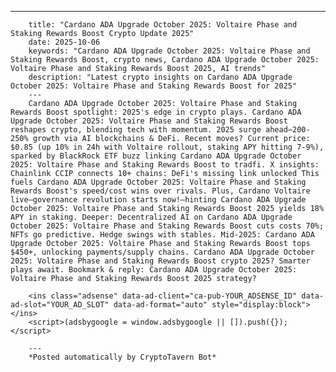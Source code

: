---
        title: "Cardano ADA Upgrade October 2025: Voltaire Phase and Staking Rewards Boost Crypto Update 2025"
        date: 2025-10-06
        keywords: "Cardano ADA Upgrade October 2025: Voltaire Phase and Staking Rewards Boost, crypto news, Cardano ADA Upgrade October 2025: Voltaire Phase and Staking Rewards Boost 2025, AI trends"
        description: "Latest crypto insights on Cardano ADA Upgrade October 2025: Voltaire Phase and Staking Rewards Boost for 2025"
        ---
        Cardano ADA Upgrade October 2025: Voltaire Phase and Staking Rewards Boost spotlight: 2025's edge in crypto plays. Cardano ADA Upgrade October 2025: Voltaire Phase and Staking Rewards Boost reshapes crypto, blending tech with momentum. 2025 surge ahead—200-250% growth via AI blockchains & DeFi. Recent moves? Current price: $0.85 (up 10% in 24h with Voltaire rollout, staking APY hitting 7-9%), sparked by BlackRock ETF buzz linking Cardano ADA Upgrade October 2025: Voltaire Phase and Staking Rewards Boost to tradfi. X insights: Chainlink CCIP connects 10+ chains: DeFi's missing link unlocked This fuels Cardano ADA Upgrade October 2025: Voltaire Phase and Staking Rewards Boost's speed/cost wins over rivals. Plus, Cardano Voltaire live—governance revolution starts now!—hinting Cardano ADA Upgrade October 2025: Voltaire Phase and Staking Rewards Boost 2025 yields 18% APY in staking. Deeper: Decentralized AI on Cardano ADA Upgrade October 2025: Voltaire Phase and Staking Rewards Boost cuts costs 70%; NFTs go predictive. Hedge swings with stables. Mid-2025: Cardano ADA Upgrade October 2025: Voltaire Phase and Staking Rewards Boost tops $450+, unlocking payments/supply chains. Cardano ADA Upgrade October 2025: Voltaire Phase and Staking Rewards Boost crypto 2025? Smarter plays await. Bookmark & reply: Cardano ADA Upgrade October 2025: Voltaire Phase and Staking Rewards Boost 2025 strategy?

        <ins class="adsense" data-ad-client="ca-pub-YOUR_ADSENSE_ID" data-ad-slot="YOUR_AD_SLOT" data-ad-format="auto" style="display:block"></ins>
        <script>(adsbygoogle = window.adsbygoogle || []).push({});</script>

        ---
        *Posted automatically by CryptoTavern Bot*
        